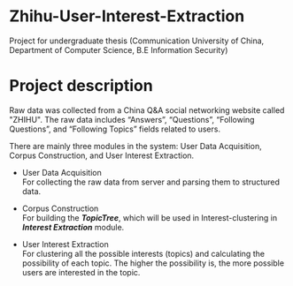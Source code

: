 # Zhihu-User-Interest-Extraction

Project for undergraduate thesis (Communication University of China, Department of Computer Science, B.E Information Security)

# Project description
Raw data was collected from a China Q&A social networking website called "ZHIHU".
The raw data includes “Answers”, “Questions”, “Following Questions”, and “Following Topics” fields related to users. 

There are mainly three modules in the system: User Data Acquisition, Corpus Construction, and User Interest Extraction. 
* User Data Acquisition \
  For collecting the raw data from server and parsing them to structured data.
          
* Corpus Construction \
  For building the ***TopicTree***, which will be used in Interest-clustering in ***Interest Extraction*** module.
  
* User Interest Extraction \
  For clustering all the possible interests (topics) and calculating the possibility of each topic. The higher the possibility is, the more possible users are interested in the topic.
